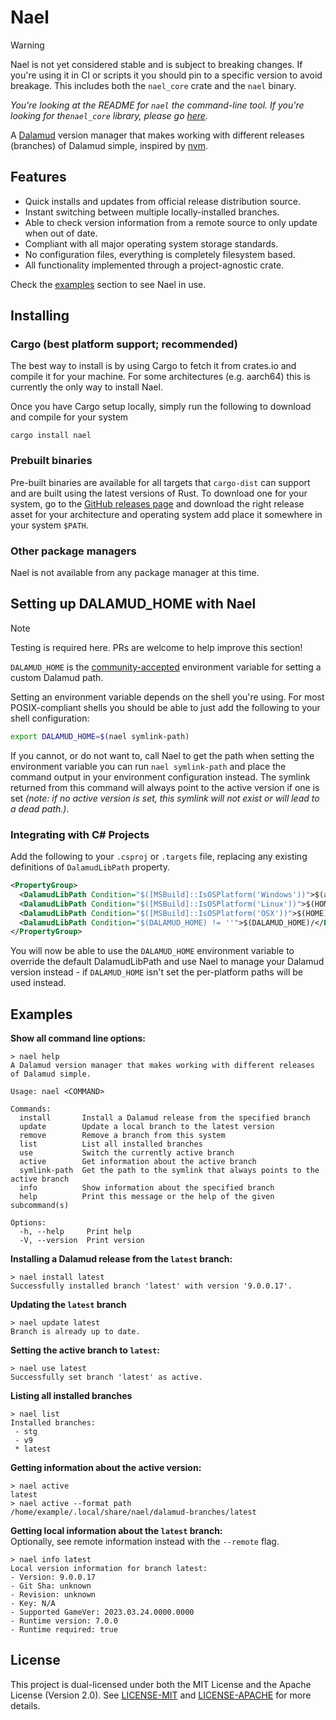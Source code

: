 # Nael

> [!WARNING]  
> Nael is not yet considered stable and is subject to breaking changes. If you're using it in CI or scripts it you should pin to a specific version to avoid breakage. This includes both the `nael_core` crate and the `nael` binary.

*You're looking at the README for `nael` the command-line tool. If you're looking for the`nael_core` library, please go [here](./crates/core/).*

A [Dalamud](https://github.com/goatcorp/Dalamud) version manager that makes working with different releases (branches) of Dalamud simple, inspired by [nvm](https://github.com/nvm-sh/nvm).


## Features

- Quick installs and updates from official release distribution source.
- Instant switching between multiple locally-installed branches.
- Able to check version information from a remote source to only update when out of date.
- Compliant with all major operating system storage standards.
- No configuration files, everything is completely filesystem based.
- All functionality implemented through a project-agnostic crate.

Check the [examples](#examples) section to see Nael in use. 

## Installing

### Cargo (best platform support; recommended)

The best way to install is by using Cargo to fetch it from crates.io and compile it for your machine. For some architectures (e.g. aarch64) this is currently the only way to install Nael.

Once you have Cargo setup locally, simply run the following to download and compile for your system

```
cargo install nael
```

### Prebuilt binaries

Pre-built binaries are available for all targets that `cargo-dist` can support and are built using the latest versions of Rust. To download one for your system, go to the [GitHub releases page](https://github.com/Blooym/Nael/releases/latest) and download the right release asset for your architecture and operating system add place it somewhere in your system `$PATH`.

### Other package managers

Nael is not available from any package manager at this time.

## Setting up DALAMUD_HOME with Nael

> [!NOTE]  
> Testing is required here. PRs are welcome to help improve this section!

`DALAMUD_HOME` is the [community-accepted](https://github.com/goatcorp/SamplePlugin/blob/c1dacec1e1f56ac798a9ffd5703f6101b8aa054e/SamplePlugin/Dalamud.Plugin.Bootstrap.targets) environment variable for setting a custom Dalamud path.

Setting an environment variable depends on the shell you're using. For most POSIX-compliant shells you should be able to just add the following to your shell configuration:

```sh
export DALAMUD_HOME=$(nael symlink-path)
```

If you cannot, or do not want to, call Nael to get the path when setting the environment variable you can run `nael symlink-path` and place the command output in your environment configuration instead. The symlink returned from this command will always point to the active version if one is set *(note: if no active version is set, this symlink will not exist or will lead to a dead path.)*.

### Integrating with C# Projects

Add the following to your `.csproj` or `.targets` file, replacing any existing definitions of `DalamudLibPath` property.

```xml
<PropertyGroup>
  <DalamudLibPath Condition="$([MSBuild]::IsOSPlatform('Windows'))">$(appdata)\XIVLauncher\addon\Hooks\dev\</DalamudLibPath>
  <DalamudLibPath Condition="$([MSBuild]::IsOSPlatform('Linux'))">$(HOME)/.xlcore/dalamud/Hooks/dev/</DalamudLibPath>
  <DalamudLibPath Condition="$([MSBuild]::IsOSPlatform('OSX'))">$(HOME)/Library/Application Support/XIV on Mac/dalamud/Hooks/dev/</DalamudLibPath>
  <DalamudLibPath Condition="$(DALAMUD_HOME) != ''">$(DALAMUD_HOME)/</DalamudLibPath>
</PropertyGroup>
```

You will now be able to use the `DALAMUD_HOME` environment variable to override the default DalamudLibPath and use Nael to manage your Dalamud version instead - if `DALAMUD_HOME` isn't set the per-platform paths will be used instead.

## Examples

**Show all command line options:**
```
> nael help
A Dalamud version manager that makes working with different releases of Dalamud simple.

Usage: nael <COMMAND>

Commands:
  install       Install a Dalamud release from the specified branch
  update        Update a local branch to the latest version
  remove        Remove a branch from this system
  list          List all installed branches
  use           Switch the currently active branch
  active        Get information about the active branch
  symlink-path  Get the path to the symlink that always points to the active branch
  info          Show information about the specified branch
  help          Print this message or the help of the given subcommand(s)

Options:
  -h, --help     Print help
  -V, --version  Print version
```

**Installing a Dalamud release from the `latest` branch:**
```
> nael install latest
Successfully installed branch 'latest' with version '9.0.0.17'.
```

**Updating the `latest` branch**
```
> nael update latest
Branch is already up to date.
```

**Setting the active branch to `latest`:**
```
> nael use latest
Successfully set branch 'latest' as active.
```

**Listing all installed branches**
```
> nael list
Installed branches:
 - stg
 - v9
 * latest
```

**Getting information about the active version:**
```
> nael active
latest
> nael active --format path
/home/example/.local/share/nael/dalamud-branches/latest
```

**Getting local information about the `latest` branch:**   
Optionally, see remote information instead with the `--remote` flag.
```
> nael info latest
Local version information for branch latest:
- Version: 9.0.0.17
- Git Sha: unknown
- Revision: unknown
- Key: N/A
- Supported GameVer: 2023.03.24.0000.0000
- Runtime version: 7.0.0
- Runtime required: true
```

## License

This project is dual-licensed under both the MIT License and the Apache License (Version 2.0). See [LICENSE-MIT](./LICENSE-MIT) and [LICENSE-APACHE](./LICENSE-APACHE) for more details.
